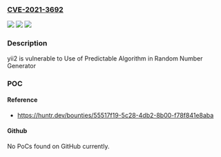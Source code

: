 ### [CVE-2021-3692](https://cve.mitre.org/cgi-bin/cvename.cgi?name=CVE-2021-3692)
![](https://img.shields.io/static/v1?label=Product&message=yiisoft%2Fyii2&color=blue)
![](https://img.shields.io/static/v1?label=Version&message=%3C%3D%202.0.42.1%20&color=brighgreen)
![](https://img.shields.io/static/v1?label=Vulnerability&message=CWE-1241%20Use%20of%20Predictable%20Algorithm%20in%20Random%20Number%20Generator&color=brighgreen)

### Description

yii2 is vulnerable to Use of Predictable Algorithm in Random Number Generator

### POC

#### Reference
- https://huntr.dev/bounties/55517f19-5c28-4db2-8b00-f78f841e8aba

#### Github
No PoCs found on GitHub currently.

